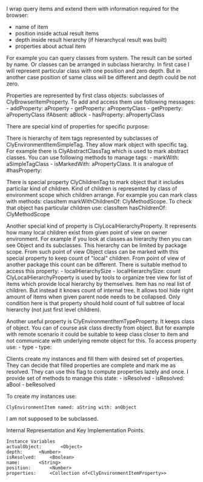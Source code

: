 I wrap query items and extend them with information required for the browser:
- name of item
- position inside actual result items
- depth inside result hierarchy (if hierarchycal result was built)
- properties about actual item

For example you can query classes from system. The result can be sorted by name. Or classes can be arranged in subclass hierarchy. 
In first case I will represent particular class with one position and zero depth. But in another case position of same class will be different and depth could be not zero.
	
Properties are represented by first class objects: subclasses of ClyBrowserItemProperty. To add and access them use following messages:
	- addProperty: aProperty
	- getProperty: aPropertyClass
	- getProperty: aPropertyClass ifAbsent: aBlock
	- hasProperty: aPropertyClass

There are special kind of properties for specific purpose:

There is hierarchy of item tags represented by subclasses of ClyEnvironmentItemSimpleTag. They allow mark object with specific tag. For example there is ClyAbstractClassTag which is used to mark abstract classes.
You can use following methods to manage tags:
	- markWith: aSimpleTagClass
	- isMarkedWith: aPropertyClass. It is analogue of #hasProperty:

There is special property ClyChildrenTag to mark object that it includes particilar kind of children. Kind of children is represented by class of environment scope which children arrange.
For example you can mark class with methods:
	classItem markWithChildrenOf: ClyMethodScope.
To check that object has particular children use:
	classItem hasChildrenOf: ClyMethodScope

Another special kind of property is ClyLocalHierarchyProperty. It represents how many local children exist from given point of view on owner environment. 
For example if you look at classes as hierarchy then you can see Object and its subclasses. This hierarchy can be limited by package scope.
From such point of view Object class can be marked with this special property to keep count of "local" children. From point of view of another package this count can be different.
There is suitable method to access this property:
	- localHierarchySize
	- localHierarchySize: count
ClyLocalHierarchyProperty is used by tools to organize tree view for list of items which provide local hierarchy by themselves. Item has no real list of children. But instead it knows count of internal tree. It allows tool hide right amount of items when given parent node needs to be collapsed. Only condition here is that property should hold count of full subtree of local hierarchy (not just first level children).

Another useful property is ClyEnvironmentItemTypeProperty. It keeps class of object. You can of course ask class directly from object. But for example with remote scenario it could be suitable to keep class closer to item and not communicate with underlying remote object for this. To access property use:
	- type
	- type:

Clients create my instances and fill them with desired set of properties. They can decide that filled properties are complete and mark me as resolved. They can use this flag to compute properties lazely and once. I provide set of methods to manage this state:
	- isResolved 
	- isResolved: aBool
	- beResolved

To create my instances use:

	ClyEnvironmentItem named: aString with: anObject

I am not supposed to be subclassed.

Internal Representation and Key Implementation Points.

    Instance Variables
	actualObject:		<Object>
	depth:		<Number>
	isResolved:		<Boolean>
	name:		<String>
	position:		<Number>
	properties:		<Collection of<ClyEnvironmentItemProperty>>